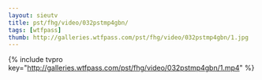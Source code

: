 ```yaml
--- 
layout: sieutv
title: pst/fhg/video/032pstmp4gbn/
tags: [wtfpass]
thumb: http://galleries.wtfpass.com/pst/fhg/video/032pstmp4gbn/1.jpg
---
```

{% include tvpro key="http://galleries.wtfpass.com/pst/fhg/video/032pstmp4gbn/1.mp4" %} 

